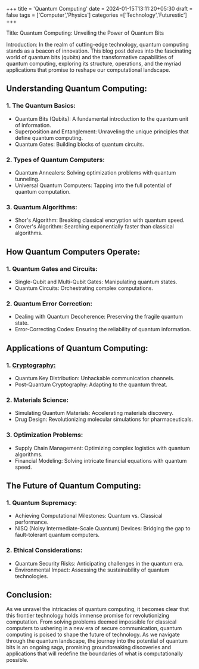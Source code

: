 +++
title = 'Quantum Computing'
date = 2024-01-15T13:11:20+05:30
draft = false
tags = ['Computer','Physics']
categories =['Technology','Futurestic']
+++


Title: Quantum Computing: Unveiling the Power of Quantum Bits

Introduction:
In the realm of cutting-edge technology, quantum computing stands as a beacon of innovation. This blog post delves into the fascinating world of quantum bits (qubits) and the transformative capabilities of quantum computing, exploring its structure, operations, and the myriad applications that promise to reshape our computational landscape.

## Understanding Quantum Computing:

### 1. The Quantum Basics:
   - Quantum Bits (Qubits): A fundamental introduction to the quantum unit of information.
   - Superposition and Entanglement: Unraveling the unique principles that define quantum computing.
   - Quantum Gates: Building blocks of quantum circuits.

### 2. Types of Quantum Computers:
   - Quantum Annealers: Solving optimization problems with quantum tunneling.
   - Universal Quantum Computers: Tapping into the full potential of quantum computation.

### 3. Quantum Algorithms:
   - Shor's Algorithm: Breaking classical encryption with quantum speed.
   - Grover's Algorithm: Searching exponentially faster than classical algorithms.

## How Quantum Computers Operate:

### 1. Quantum Gates and Circuits:
   - Single-Qubit and Multi-Qubit Gates: Manipulating quantum states.
   - Quantum Circuits: Orchestrating complex computations.

### 2. Quantum Error Correction:
   - Dealing with Quantum Decoherence: Preserving the fragile quantum state.
   - Error-Correcting Codes: Ensuring the reliability of quantum information.

## Applications of Quantum Computing:

### 1. [Cryptography:](https://www.youtube.com/watch?v=EOlD00H2qnc)
   - Quantum Key Distribution: Unhackable communication channels.
   - Post-Quantum Cryptography: Adapting to the quantum threat.

### 2. Materials Science:
   - Simulating Quantum Materials: Accelerating materials discovery.
   - Drug Design: Revolutionizing molecular simulations for pharmaceuticals.

### 3. Optimization Problems:
   - Supply Chain Management: Optimizing complex logistics with quantum algorithms.
   - Financial Modeling: Solving intricate financial equations with quantum speed.

## The Future of Quantum Computing:

### 1. Quantum Supremacy:
   - Achieving Computational Milestones: Quantum vs. Classical performance.
   - NISQ (Noisy Intermediate-Scale Quantum) Devices: Bridging the gap to fault-tolerant quantum computers.

### 2. Ethical Considerations:
   - Quantum Security Risks: Anticipating challenges in the quantum era.
   - Environmental Impact: Assessing the sustainability of quantum technologies.

## Conclusion:
As we unravel the intricacies of quantum computing, it becomes clear that this frontier technology holds immense promise for revolutionizing computation. From solving problems deemed impossible for classical computers to ushering in a new era of secure communication, quantum computing is poised to shape the future of technology. As we navigate through the quantum landscape, the journey into the potential of quantum bits is an ongoing saga, promising groundbreaking discoveries and applications that will redefine the boundaries of what is computationally possible.